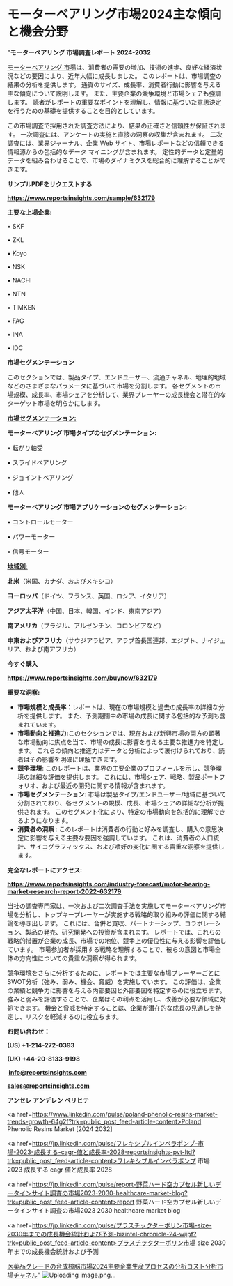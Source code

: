 # モーターベアリング市場2024主な傾向と機会分野

"<strong>モーターベアリング 市場調査レポート 2024-2032</strong>

<a href=https://www.reportsinsights.com/sample/632179>モーターベアリング 市場</a>は、消費者の需要の増加、技術の進歩、良好な経済状況などの要因により、近年大幅に成長しました。 このレポートは、市場調査の結果の分析を提供します。 通貨のサイズ、成長率、消費者行動に影響を与える主な傾向について説明します。 また、主要企業の競争環境と市場シェアも強調します。 読者がレポートの重要なポイントを理解し、情報に基づいた意思決定を行うための基礎を提供することを目的としています。

この市場調査で採用された調査方法により、結果の正確さと信頼性が保証されます。 一次調査には、アンケートの実施と直接の洞察の収集が含まれます。 二次調査には、業界ジャーナル、企業 Web サイト、市場レポートなどの信頼できる情報源からの包括的なデータ マイニングが含まれます。 定性的データと定量的データを組み合わせることで、市場のダイナミクスを総合的に理解することができます。

<strong><b>サンプルPDFをリクエストする</b></strong>

<a href=https://www.reportsinsights.com/sample/632179><strong><u>https://www.reportsinsights.com/sample/632179</u></strong></a>

<strong>主要な上場企業:</strong>

• SKF

• ZKL

• Koyo

• NSK

• NACHI

• NTN

• TIMKEN

• FAG

• INA

• IDC

<strong>市場セグメンテーション</strong>

このセクションでは、製品タイプ、エンドユーザー、流通チャネル、地理的地域などのさまざまなパラメータに基づいて市場を分割します。 各セグメントの市場規模、成長率、市場シェアを分析して、業界プレーヤーの成長機会と潜在的なターゲット市場を明らかにします。

<strong><u>市場セグメンテーション</u></strong><strong><u>:</u></strong>

<strong>モーターベアリング 市場タイプのセグメンテーション:</strong>

• 転がり軸受

• スライドベアリング

• ジョイントベアリング

• 他人

<strong>モーターベアリング 市場アプリケーションのセグメンテーション:</strong>

• コントロールモーター

• パワーモーター

• 信号モーター

<strong><u>地域別</u></strong><strong><u>:</u></strong>

<strong>北米</strong>（米国、カナダ、およびメキシコ）

<strong>ヨーロッパ</strong>（ドイツ、フランス、英国、ロシア、イタリア）

<strong>アジア太平洋</strong>（中国、日本、韓国、インド、東南アジア）

<strong>南アメリカ</strong>（ブラジル、アルゼンチン、コロンビアなど）

<strong>中東およびアフリカ</strong>（サウジアラビア、アラブ首長国連邦、エジプト、ナイジェリア、および南アフリカ）

<strong>今すぐ購入</strong>

<a href=https://www.reportsinsights.com/buynow/632179><strong><u>https://www.reportsinsights.com/buynow/632179</u></strong></a>

<strong>重要な洞察:</strong>
<ul>
  <li><strong>市場規模と成長率：</strong>レポートは、現在の市場規模と過去の成長率の詳細な分析を提供します。 また、予測期間中の市場の成長に関する包括的な予測も含まれています。</li>
  <li><strong>市場動向と推進力:</strong>このセクションでは、現在および新興市場の両方の顕著な市場動向に焦点を当て、市場の成長に影響を与える主要な推進力を特定します。 これらの傾向と推進力はデータと分析によって裏付けられており、読者はその影響を明確に理解できます。</li>
  <li><strong>競争環境</strong>: このレポートは、業界の主要企業のプロフィールを示し、競争環境の詳細な評価を提供します。 これには、市場シェア、戦略、製品ポートフォリオ、および最近の開発に関する情報が含まれます。</li>
  <li><strong>市場セグメンテーション: </strong>市場は製品タイプ/エンドユーザー/地域に基づいて分割されており、各セグメントの規模、成長、市場シェアの詳細な分析が提供されます。 このセグメント化により、特定の市場動向を包括的に理解できるようになります。</li>
  <li><strong>消費者の洞察 : </strong>このレポートは消費者の行動と好みを調査し、購入の意思決定に影響を与える主要な要因を強調しています。 これは、消費者の人口統計、サイコグラフィックス、および嗜好の変化に関する貴重な洞察を提供します。</li>
</ul>
<strong>完全なレポートにアクセス:</strong>

<a href=https://www.reportsinsights.com/industry-forecast/motor-bearing-market-research-report-2022-632179><strong><u><b>https://www.reportsinsights.com/industry-forecast/motor-bearing-market-research-report-2022-632179</b></u></strong></a>

当社の調査専門家は、一次および二次調査手法を実施してモーターベアリング市場を分析し、トップキープレーヤーが実施する戦略的取り組みの評価に関する結論を導き出します。 これには、合併と買収、パートナーシップ、コラボレーション、製品の発売、研究開発への投資が含まれます。 レポートでは、これらの戦略的措置が企業の成長、市場での地位、競争上の優位性に与える影響を評価しています。 市場参加者が採用する戦略を理解することで、彼らの意図と市場全体の方向性についての貴重な洞察が得られます。

競争環境をさらに分析するために、レポートでは主要な市場プレーヤーごとにSWOT分析（強み、弱み、機会、脅威）を実施しています。 この評価は、企業の業績と競争力に影響を与える内部要因と外部要因を特定するのに役立ちます。 強みと弱みを評価することで、企業はその利点を活用し、改善が必要な領域に対処できます。 機会と脅威を特定することは、企業が潜在的な成長の見通しを特定し、リスクを軽減するのに役立ちます。

<strong>お問い合わせ：</strong>

<strong>(US) +1-214-272-0393</strong>

<strong>(UK) +44-20-8133-9198</strong>

<strong> </strong><a href=info@reportsinsights.com><strong><u>info@reportsinsights.com</u></strong></a>

<a href=sales@reportsinsights.com><strong><u>sales@reportsinsights.com</u></strong></a>

<strong>アンセレ アンデレン ベリヒテ</strong>

<a href=https://www.linkedin.com/pulse/poland-phenolic-resins-market-trends-growth-64g2f?trk=public_post_feed-article-content>Poland Phenolic Resins Market [2024 2032]</a>

<a href=https://jp.linkedin.com/pulse/フレキシブルインペラポンプ-市場-2023-成長する-cagr-値と成長率-2028-reportsinsights-pvt-ltd?trk=public_post_feed-article-content>フレキシブルインペラポンプ 市場 2023 成長する cagr 値と成長率 2028</a>

<a href=https://jp.linkedin.com/pulse/report-野菜ハード空カプセル新しいデータインサイト調査の市場2023-2030-healthcare-market-blog?trk=public_post_feed-article-content>report 野菜ハード空カプセル新しいデータインサイト調査の市場2023 2030 healthcare market blog</a>

<a href=https://jp.linkedin.com/pulse/プラスチックターポリン市場-size-2030年までの成長機会統計および予測-bizintel-chronicle-24-wijpf?trk=public_post_feed-article-content>プラスチックターポリン市場 size 2030年までの成長機会統計および予測</a>

<a href=https://www.linkedin.com/pulse/医薬品グレードの合成樟脳市場2024主要企業生産プロセスの分析コスト分析市場チャネル-infopulse-daily-360-zxy4f/>医薬品グレードの合成樟脳市場2024主要企業生産プロセスの分析コスト分析市場チャネル</a>"
![Uploading image.png…]()
